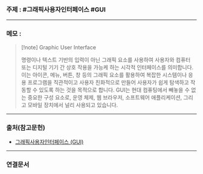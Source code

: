 ### 주제 : #그래픽사용자인터페이스 #GUI

___

### 메모 : 

>[!note] Graphic User Interface
>
> 명령이나 텍스트 기반의 입력이 아닌 그래픽 요소를 사용하여 사용자와 컴퓨터 또는 디지털 기기 간 상호 작용을 가능케 하는 시각적 인터페이스를 의미합니다. 
> 이는 아이콘, 메뉴, 버튼, 창 등의 그래픽 요소를 활용하여 복잡한 시스템이나 응용 프로그램을 직관적이고 사용자 친화적으로 만들어 사용자가 쉽게 탐색하고 작동할 수 있도록 하는 것을 목적으로 합니다. 
> GUI는 현대 컴퓨팅에서 빼놓을 수 없는 중요한 구성 요소로, 운영 체제, 웹 브라우저, 소프트웨어 애플리케이션, 그리고 모바일 장치에서 널리 사용되고 있습니다.

___

### 출처(참고문헌)

- [그래픽사용자인터페이스 (GUI)](https://rescale.com/ko/glossary/graphic-user-interface-gui/)

___

### 연결문서


